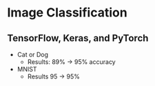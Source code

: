 # Image Classification
## TensorFlow, Keras, and PyTorch
- Cat or Dog
    - Results: 89% -> 95% accuracy
- MNIST
    - Results 95 -> 95%
